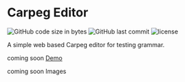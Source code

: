 # Carpeg Editor

![GitHub code size in bytes](https://img.shields.io/github/languages/code-size/AskingQuestions/carpeg-editor.svg?style=flat-square)
![GitHub last commit](https://img.shields.io/github/last-commit/AskingQuestions/carpeg-editor.svg?style=flat-square)
![license](https://img.shields.io/github/license/AskingQuestions/carpeg-editor.svg?style=flat-square)

A simple web based Carpeg editor for testing grammar.

coming soon [Demo]()

coming soon Images